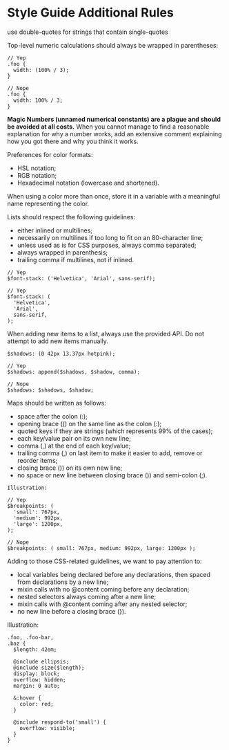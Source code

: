 # Style Guide Additional Rules

use double-quotes for strings that contain single-quotes

Top-level numeric calculations should always be wrapped in parentheses:

```  
// Yep
.foo {
  width: (100% / 3);
}

// Nope
.foo {
  width: 100% / 3;
}
```

**Magic Numbers (unnamed numerical constants) are a plague and should be avoided at all costs.** When you cannot manage to find a reasonable explanation for why a number works, add an extensive comment explaining how you got there and why you think it works.

Preferences for color formats:
* HSL notation;
* RGB notation;
* Hexadecimal notation (lowercase and shortened).
  
When using a color more than once, store it in a variable with a meaningful name representing the color.

Lists should respect the following guidelines:

* either inlined or multilines;
* necessarily on multilines if too long to fit on an 80-character line;
* unless used as is for CSS purposes, always comma separated;
* always wrapped in parenthesis;
* trailing comma if multilines, not if inlined.

```
// Yep
$font-stack: ('Helvetica', 'Arial', sans-serif);
      
// Yep
$font-stack: (
  'Helvetica',
  'Arial',
  sans-serif,
);
```

When adding new items to a list, always use the provided API. Do not  attempt to add new items manually.

```
$shadows: (0 42px 13.37px hotpink);

// Yep
$shadows: append($shadows, $shadow, comma);

// Nope
$shadows: $shadows, $shadow;
```

Maps should be written as follows:

* space after the colon (:);
* opening brace (() on the same line as the colon (:);
* quoted keys if they are strings (which represents 99% of the cases);
* each key/value pair on its own new line;
* comma (,) at the end of each key/value;
* trailing comma (,) on last item to make it easier to add, remove or   reorder items;
* closing brace ()) on its own new line;
* no space or new line between closing brace ()) and semi-colon (;).

```
Illustration:

// Yep
$breakpoints: (
  'small': 767px,
  'medium': 992px,
  'large': 1200px,
);

// Nope
$breakpoints: ( small: 767px, medium: 992px, large: 1200px );
```
Adding to those CSS-related guidelines, we want to pay attention to:

* local variables being declared before any declarations, then spaced from  declarations by a new line;
* mixin calls with no @content coming before any declaration;
* nested selectors always coming after a new line;
* mixin calls with @content coming after any nested selector;
* no new line before a closing brace (}).

Illustration:

```
.foo, .foo-bar,
.baz {
  $length: 42em;

  @include ellipsis;
  @include size($length);
  display: block;
  overflow: hidden;
  margin: 0 auto;

  &:hover {
    color: red;
  }

  @include respond-to('small') {
    overflow: visible;
  }
}
```
